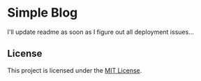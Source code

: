 # Simple Blog

I'll update readme as soon as I figure out all deployment issues...

## License

This project is licensed under the [MIT License](LICENSE).
